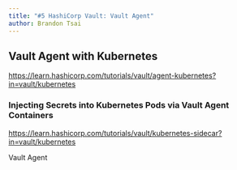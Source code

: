 ```yaml
---
title: "#5 HashiCorp Vault: Vault Agent"
author: Brandon Tsai
---
```



Vault Agent with Kubernetes
-------------------------------

https://learn.hashicorp.com/tutorials/vault/agent-kubernetes?in=vault/kubernetes

### Injecting Secrets into Kubernetes Pods via Vault Agent Containers

https://learn.hashicorp.com/tutorials/vault/kubernetes-sidecar?in=vault/kubernetes



Vault Agent